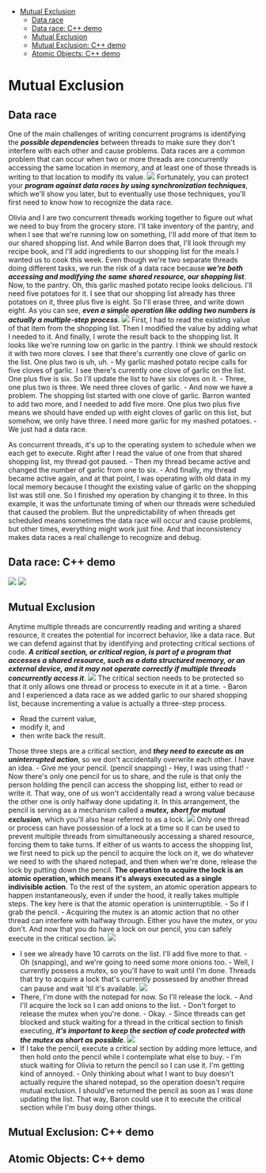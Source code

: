 - [Mutual Exclusion](#mutual-exclusion)
  - [Data race](#data-race)
  - [Data race: C++ demo](#data-race-c-demo)
  - [Mutual Exclusion](#mutual-exclusion-1)
  - [Mutual Exclusion: C++ demo](#mutual-exclusion-c-demo)
  - [Atomic Objects: C++ demo](#atomic-objects-c-demo)

# Mutual Exclusion

## Data race

One of the main challenges of writing concurrent programs is identifying the ***possible dependencies*** between threads to make sure they don't interfere with each other and cause problems. Data races are a common problem that can occur when two or more threads are concurrently accessing the same location in memory, and at least one of those threads is writing to that location to modify its value.
![](img/03_01_01.png) 
Fortunately, you can protect your ***program against data races by using synchronization techniques***, which we'll show you later, but to eventually use those techniques, you'll first need to know how to recognize the data race. 

Olivia and I are two concurrent threads working together to figure out what we need to buy from the grocery store. I'll take inventory of the pantry, and when I see that we're running low on something, I'll add more of that item to our shared shopping list. And while Barron does that, I'll look through my recipe book, and I'll add ingredients to our shopping list for the meals I wanted us to cook this week. Even though we're two separate threads doing different tasks, we run the risk of a data race because ***we're both accessing and modifying the same shared resource, our shopping list***. Now, to the pantry. Oh, this garlic mashed potato recipe looks delicious. I'll need five potatoes for it. I see that our shopping list already has three potatoes on it, three plus five is eight. So I'll erase three, and write down eight. As you can see, ***even a simple operation like adding two numbers is actually a multiple-step process***.
![](img/03_01_02.png) 
First, I had to read the existing value of that item from the shopping list. Then I modified the value by adding what I needed to it. And finally, I wrote the result back to the shopping list. It looks like we're running low on garlic in the pantry. I think we should restock it with two more cloves. I see that there's currently one clove of garlic on the list. One plus two is uh, uh. - My garlic mashed potato recipe calls for five cloves of garlic. I see there's currently one clove of garlic on the list. One plus five is six. So I'll update the list to have six cloves on it. - Three, one plus two is three. We need three cloves of garlic. - And now we have a problem. The shopping list started with one clove of garlic. Barron wanted to add two more, and I needed to add five more. One plus two plus five means we should have ended up with eight cloves of garlic on this list, but somehow, we only have three. I need more garlic for my mashed potatoes. - We just had a data race. 

As concurrent threads, it's up to the operating system to schedule when we each get to execute. Right after I read the value of one from that shared shopping list, my thread got paused. - Then my thread became active and changed the number of garlic from one to six. - And finally, my thread became active again, and at that point, I was operating with old data in my local memory because I thought the existing value of garlic on the shopping list was still one. So I finished my operation by changing it to three. In this example, it was the unfortunate timing of when our threads were scheduled that caused the problem. But the unpredictability of when threads get scheduled means sometimes the data race will occur and cause problems, but other times, everything might work just fine. And that inconsistency makes data races a real challenge to recognize and debug.

## Data race: C++ demo

![](img/03_02_01.png) 
![](img/03_02_02.png)

## Mutual Exclusion

Anytime multiple threads are concurrently reading and writing a shared resource, it creates the potential for incorrect behavior, like a data race. But we can defend against that by identifying and protecting critical sections of code. ***A critical section, or critical region, is part of a program that accesses a shared resource, such as a data structured memory, or an external device, and it may not operate correctly if multiple threads concurrently access it***.
![](img/03_03_01.png) 
The critical section needs to be protected so that it only allows one thread or process to execute in it at a time. - Baron and I experienced a data race as we added garlic to our shared shopping list, because incrementing a value is actually a three-step process. 

- Read the current value, 
- modify it, and 
- then write back the result. 

Those three steps are a critical section, and ***they need to execute as an uninterrupted action***, so we don't accidentally overwrite each other. I have an idea. - Give me your pencil. (pencil snapping) - Hey, I was using that! - Now there's only one pencil for us to share, and the rule is that only the person holding the pencil can access the shopping list, either to read or write it. That way, one of us won't accidentally read a wrong value because the other one is only halfway done updating it. In this arrangement, the pencil is serving as a mechanism called a ***mutex, short for mutual exclusion***, which you'll also hear referred to as a lock. 
![](img/03_03_02.png)
Only one thread or process can have possession of a lock at a time so it can be used to prevent multiple threads from simultaneously accessing a shared resource, forcing them to take turns. If either of us wants to access the shopping list, we first need to pick up the pencil to acquire the lock on it, we do whatever we need to with the shared notepad, and then when we're done, release the lock by putting down the pencil. **The operation to acquire the lock is an atomic operation, which means it's always executed as a single indivisible action**. To the rest of the system, an atomic operation appears to happen instantaneously, even if under the hood, it really takes multiple steps. The key here is that the atomic operation is uninterruptible. - So if I grab the pencil. - Acquiring the mutex is an atomic action that no other thread can interfere with halfway through. Either you have the mutex, or you don't. And now that you do have a lock on our pencil, you can safely execute in the critical section. 
![](img/03_03_03.png)
- I see we already have 10 carrots on the list. I'll add five more to that. - Oh (snapping), and we're going to need some more onions too. - Well, I currently possess a mutex, so you'll have to wait until I'm done. Threads that try to acquire a lock that's currently possessed by another thread can pause and wait 'til it's available. 
![](img/03_03_04.png)
- There, I'm done with the notepad for now. So I'll release the lock. - And I'll acquire the lock so I can add onions to the list. - Don't forget to release the mutex when you're done. - Okay. - Since threads can get blocked and stuck waiting for a thread in the critical section to finish executing, ***it's important to keep the section of code protected with the mutex as short as possible***.
![](img/03_03_05.png)
- If I take the pencil, execute a critical section by adding more lettuce, and then hold onto the pencil while I contemplate what else to buy. - I'm stuck waiting for Olivia to return the pencil so I can use it. I'm getting kind of annoyed. - Only thinking about what I want to buy doesn't actually require the shared notepad, so the operation doesn't require mutual exclusion. I should've returned the pencil as soon as I was done updating the list. That way, Baron could use it to execute the critical section while I'm busy doing other things.

## Mutual Exclusion: C++ demo

## Atomic Objects: C++ demo